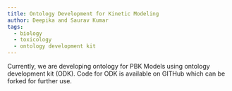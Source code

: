 ```yaml
---
title: Ontology Development for Kinetic Modeling
author: Deepika and Saurav Kumar
tags:
  - biology
  - toxicology
  - ontology development kit
---
```


Currently, we are developing ontology for PBK Models using ontology development kit (ODK). Code for ODK is available on GITHub which can be forked for further use.
